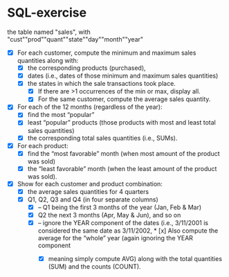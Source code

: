 # SQL-exercise
the table named "sales", with "cust"\"prod"\"quant"\"state"\"day"\"month"\"year"

* [x] For each customer, compute the minimum and maximum sales quantities along with:
  * [x] the corresponding products (purchased), 
  * [x] dates (i.e., dates of those minimum and maximum sales quantities)
  * [x] the states in which the sale transactions took place. 
    * [x] If there are >1 occurrences of the min or max, display all.
    * [x] For the same customer, compute the average sales quantity.

* [x] For each of the 12 months (regardless of the year): 
  * [x] find the most “popular” 
  * [x] least “popular” products (those products with most and least total sales quantities) 
  * [x] the corresponding total sales quantities (i.e., SUMs).

* [x] For each product:
  * [x] find the “most favorable” month (when most amount of the product was sold) 
  * [x] the “least favorable” month (when the least amount of the product was sold).

* [x] Show for each customer and product combination:
  * [x] the average sales quantities for 4 quarters 
  * [x] Q1, Q2, Q3 and Q4 (in four separate columns) 
    * [x] – Q1 being the first 3 months of the year (Jan, Feb & Mar)
    * [x] Q2 the next 3 months (Apr, May & Jun), and so on 
    * [x] – ignore the YEAR component of the dates (i.e., 3/11/2001 is considered the same date as 3/11/2002,  * [x] Also compute the average for the “whole” year (again ignoring the YEAR component
      * [x] meaning simply compute AVG) along with the total quantities (SUM) and the counts (COUNT).


